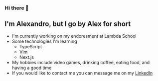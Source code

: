 ### Hi there 👋

<!--
**AlexandroM1234/AlexandroM1234** is a ✨ _special_ ✨ repository because its `README.md` (this file) appears on your GitHub profile.

Here are some ideas to get you started:

- 🔭 I’m currently working on ...
- 🌱 I’m currently learning ...
- 👯 I’m looking to collaborate on ...
- 🤔 I’m looking for help with ...
- 💬 Ask me about ...
- 📫 How to reach me: ...
- 😄 Pronouns: ...
- ⚡ Fun fact: ...
-->

## I'm Alexandro, but I go by Alex for short

- I'm currently working on my endoresment at Lambda School
- Some technologies I'm learning
  - TypeScript
  - Vim
  - Next.js
- My hobbies include video games, drinking coffee, eating food, and having a good time
- If you would like to contact me you can message me on my [LinkedIn](https://www.linkedin.com/in/alex-martinez-44765b1a1/)
